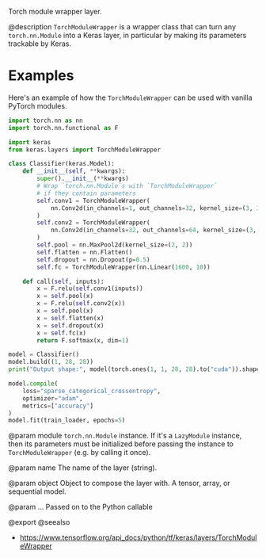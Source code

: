 Torch module wrapper layer.

@description
`TorchModuleWrapper` is a wrapper class that can turn any
`torch.nn.Module` into a Keras layer, in particular by making its
parameters trackable by Keras.

# Examples
Here's an example of how the `TorchModuleWrapper` can be used with vanilla
PyTorch modules.

```python
import torch.nn as nn
import torch.nn.functional as F

import keras
from keras.layers import TorchModuleWrapper

class Classifier(keras.Model):
    def __init__(self, **kwargs):
        super().__init__(**kwargs)
        # Wrap `torch.nn.Module`s with `TorchModuleWrapper`
        # if they contain parameters
        self.conv1 = TorchModuleWrapper(
            nn.Conv2d(in_channels=1, out_channels=32, kernel_size=(3, 3))
        )
        self.conv2 = TorchModuleWrapper(
            nn.Conv2d(in_channels=32, out_channels=64, kernel_size=(3, 3))
        )
        self.pool = nn.MaxPool2d(kernel_size=(2, 2))
        self.flatten = nn.Flatten()
        self.dropout = nn.Dropout(p=0.5)
        self.fc = TorchModuleWrapper(nn.Linear(1600, 10))

    def call(self, inputs):
        x = F.relu(self.conv1(inputs))
        x = self.pool(x)
        x = F.relu(self.conv2(x))
        x = self.pool(x)
        x = self.flatten(x)
        x = self.dropout(x)
        x = self.fc(x)
        return F.softmax(x, dim=1)

model = Classifier()
model.build((1, 28, 28))
print("Output shape:", model(torch.ones(1, 1, 28, 28).to("cuda")).shape)

model.compile(
    loss="sparse_categorical_crossentropy",
    optimizer="adam",
    metrics=["accuracy"]
)
model.fit(train_loader, epochs=5)
```

@param module
`torch.nn.Module` instance. If it's a `LazyModule`
instance, then its parameters must be initialized before
passing the instance to `TorchModuleWrapper` (e.g. by calling
it once).

@param name
The name of the layer (string).

@param object
Object to compose the layer with. A tensor, array, or sequential model.

@param ...
Passed on to the Python callable

@export
@seealso
+ <https://www.tensorflow.org/api_docs/python/tf/keras/layers/TorchModuleWrapper>
